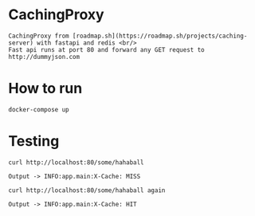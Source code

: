 # CachingProxy
```
CachingProxy from [roadmap.sh](https://roadmap.sh/projects/caching-server) with fastapi and redis <br/>
Fast api runs at port 80 and forward any GET request to http://dummyjson.com
```

# How to run
```
docker-compose up
```

# Testing
```
curl http://localhost:80/some/hahaball

Output -> INFO:app.main:X-Cache: MISS

curl http://localhost:80/some/hahaball again

Output -> INFO:app.main:X-Cache: HIT
```

